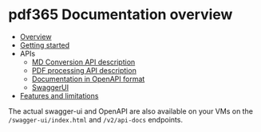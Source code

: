 # pdf365 Documentation overview

- [Overview](./Overview.md)
- [Getting started](./GettingStarted.md)
- APIs
  - [MD Conversion API description](./MdToPdfConversionApi.md)
  - [PDF processing API description](./PdfProcessingApi.md)
  - [Documentation in OpenAPI format](/api-docs/v1)
  - [SwaggerUI](/swagger-ui/)
- [Features and limitations](./FeaturesAndLimitations.md)


The actual swagger-ui and OpenAPI are also available on your VMs on the `/swagger-ui/index.html` and `/v2/api-docs` endpoints.

